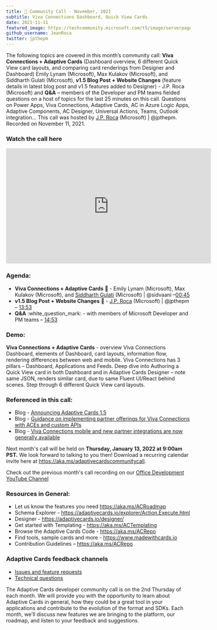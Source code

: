 ```yaml
---
title: 📣 Community Call - November, 2021
subtitle: Viva Connections Dashboard, Quick View Cards
date: 2021-11-11
featured_image: https://techcommunity.microsoft.com/t5/image/serverpage/image-id/328056i9FC2616DE8DC2E07/image-size/large?v=v2&px=999
github_username: JeanRoca
twitter: jpthepm
---
```


The following topics are covered in this month’s community call: **Viva Connections + Adaptive Cards** (Dashboard overview, 6 different Quick View card layouts, and comparing card renderings from Designer and Dashboard) Emily Lynam (Microsoft), Max Kulakov (Microsoft), and Siddharth Gulati (Microsoft), **v1.5 Blog Post + Website Changes** (feature details in latest blog post and v1.5 features added to Designer) - J.P. Roca (Microsoft) and **Q&A** – members of the Developer and PM teams fielded questions on a host of topics for the last 25 minutes on this call.   Questions on Power Apps, Viva Connections, Adaptive Cards, AC in Azure Logic Apps, Adaptive Components, AC Designer, Universal Actions, Teams, Outlook integration…  This call was hosted by [J.P. Roca](http://twitter.com/jpthepm) (Microsoft) | @jpthepm.  Recorded on November 11, 2021.

### Watch the call here

<iframe width="560" height="315" src="https://www.youtube.com/embed/_qDFDMUouxE" title="YouTube video player" frameborder="0" allow="accelerometer; autoplay; clipboard-write; encrypted-media; gyroscope; picture-in-picture" allowfullscreen></iframe>

### Agenda:
- **Viva Connections + Adaptive Cards** 🤝 - Emily Lynam (Microsoft), Max Kulakov (Microsoft), and [Siddharth Gulati](http://twitter.com/sidvaani) (Microsoft) | @sidvaani –[00:45](https://youtu.be/_qDFDMUouxE?t=45)
- **v1.5 Blog Post + Website Changes** 📢 - [J.P. Roca](http://twitter.com/jpthepm) (Microsoft) | @jpthepm – [13:53](https://youtu.be/_qDFDMUouxE?t=833)
- **Q&A** :white_question_mark: - with members of Microsoft Developer and PM teams – [14:53](https://youtu.be/_qDFDMUouxE?t=873)

### Demo:
**Viva Connections + Adaptive Cards** - overview Viva Connections Dashboard, elements of Dashboard, card layouts, information flow, rendering differences between web and mobile.  Viva Connections has 3 pillars – Dashboard, Applications and Feeds.  Deep dive into Authoring a Quick View card in both Dashboard and in Adaptive Cards Designer – note same JSON, renders similar card, due to same Fluent UI/React behind scenes.  Step through 6 different Quick View card layouts.      

### Referenced in this call:
- Blog - [Announcing Adaptive Cards 1.5](https://adaptivecards.io/blog/)
- Blog - [Guidance on implementing partner offerings for Viva Connections with ACEs and custom APIs](https://devblogs.microsoft.com/microsoft365dev/guidance-on-implementing-partner-offerings-for-viva-connections-with-aces-and-custom-apis/)
- Blog - [Viva Connections mobile and new partner integrations are now generally available](https://techcommunity.microsoft.com/t5/microsoft-viva-blog/viva-connections-mobile-and-new-partner-integrations-are-now/ba-p/2932217)


Next month's call will be held on **Thursday, January 13, 2022 at 9:00am PST.** We look forward to talking to you then! Download a recurring calendar invite here at <https://aka.ms/adaptivecardscommunitycall>.

Check out the previous month's call recording on our [Office Development YouTube Channel](https://www.youtube.com/channel/UCV_6HOhwxYLXAGd-JOqKPoQ)

### Resources in General: 
- Let us know the features you need    https://aka.ms/ACRoadmap
- Schema Explorer - https://adaptivecards.io/explorer/Action.Execute.html
- Designer - https://adaptivecards.io/designer/ 
- Get started with Templating - https://aka.ms/ACTemplating
- Browse the Adaptive Cards Code - https://aka.ms/ACRepo
- Find tools, sample cards and more - https://www.madewithcards.io
- Contribution Guidelines – https://aka.ms/ACRepo 

### Adaptive Cards feedback channels

-   [Issues and feature requests](https://github.com/Microsoft/AdaptiveCards/issues)
-   [Technical questions](https://stackoverflow.com/questions/tagged/adaptive-cards)

The Adaptive Cards developer community call is on the 2nd Thursday of each month. We will provide you with the opportunity to learn about Adaptive Cards in general, how they could be a great tool in your applications and contribute to the evolution of the format and SDKs. Each month, we'll discuss new features we are bringing to the platform, our roadmap, and listen to your feedback and suggestions.
